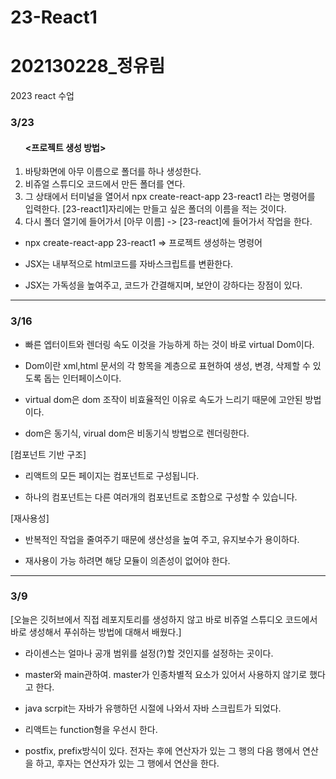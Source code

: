 # 23-React1 <h1>202130228_정유림</h1>
2023 react 수업

<h3>3/23</h3>

<ol>
  <h4><프로젝트 생성 방법></h4>
  <li> 바탕화면에 아무 이름으로 폴더를 하나 생성한다. </li>
  <li> 비쥬얼 스튜디오 코드에서 만든 폴더를 연다.</li>
  <li> 그 상태에서 터미널을 열어서 npx create-react-app 23-react1  라는 명령어를 입력한다. [23-react1]자리에는 만들고 싶은 폴더의 이름을 적는 것이다.</li>
  <li> 다시 폴더 열기에 들어가서 [아무 이름] -> [23-react]에 들어가서 작업을 한다.</li>
</ol>

- npx create-react-app 23-react1  =>  프로젝트 생성하는 명령어

- JSX는 내부적으로 html코드를 자바스크립트를 변환한다.

- JSX는 가독성을 높여주고, 코드가 간결해지며, 보안이 강하다는 장점이 있다.
-------------------------------------------------------------------------------------------------------------------
<h3>3/16</h3>

- 빠른 엡터이트와 렌더링 속도 이것을 가능하게 하는 것이 바로 virtual Dom이다.

- Dom이란 xml,html 문서의 각 항목을 계층으로 표현하여 생성, 변경, 삭제할 수 있도록 돕는 인터페이스이다. 

- virtual dom은 dom 조작이 비효율적인 이유로 속도가 느리기 때문에 고안된 방법이다.

- dom은 동기식, virual dom은 비동기식 방법으로 렌더링한다.

[컴포넌트 기반 구조]
- 리액트의 모든 페이지는 컴포넌트로 구성됩니다.

- 하나의 컴포넌트는 다른 여러개의 컴포넌트로 조합으로 구성할 수 있습니다.

[재사용성]
- 반복적인 작업을 줄여주기 때문에 생산성을 높여 주고, 유지보수가 용이하다.

- 재사용이 가능 하려면 해당 모듈이 의존성이 없어야 한다.

-------------------------------------------------------------------------------------------------------------------

<h3>3/9</h3>
[오늘은 깃허브에서 직접 레포지토리를 생성하지 않고 바로 비쥬얼 스튜디오 코드에서 바로 생성해서 푸쉬하는 방법에 대해서 배웠다.]

- 라이센스는 얼마나 공개 범위를 설정(?)할 것인지를 설정하는 곳이다. 

- master와 main관하여. master가 인종차별적 요소가 있어서 사용하지 않기로 했다고 한다.

- java scrpit는 자바가 유행하던 시절에 나와서 자바 스크립트가 되었다.

- 리액트는 function형을 우선시 한다.

- postfix, prefix방식이 있다. 전자는 후에 연산자가 있는 그 행의 다음 행에서 연산을 하고, 후자는 연산자가 있는 그 행에서 연산을 한다.


